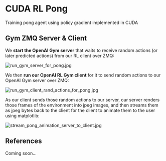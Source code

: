 # CUDA RL Pong

Training pong agent using policy gradient implemented in CUDA

## Gym ZMQ Server & Client 

We **start the OpenAI Gym server** that waits to receive random actions (or later predicted actions) from our RL client over ZMQ:

![run_gym_server_for_pong.jpg](run_gym_server_for_pong.jpg)

We then **run our OpenAI RL Gym client** for it to send random actions to our OpenAI Gym server over ZMQ:

![run_gym_client_rand_actions_for_pong.jpg](run_gym_client_rand_actions_for_pong.jpg)

As our client sends those random actions to our server, our server renders those frames of the environment into jpeg images, and then streams them as jpeg bytes back to the client for the client to animate them to the user using matplotlib:

![stream_pong_animation_server_to_client.jpg](stream_pong_animation_server_to_client.jpg)

## References

Coming soon...

